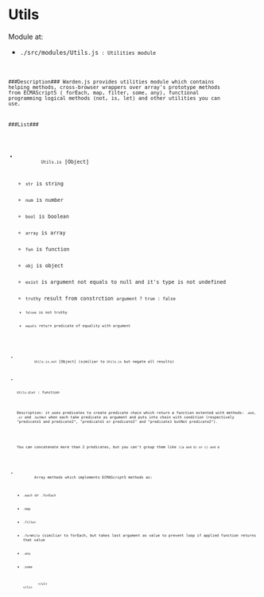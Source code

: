 Utils
=========

Module at: 
 - <code>./src/modules/Utils.js<code> : Utilities module

###Description###
 Warden.js provides utilities module which contains helping methods, cross-browser wrappers over array's prototype methods from ECMAScript5 ( forEach,  map, filter, some, any), functional programming logical methods (not, is, let) and other utilities you can use.

###List###
<ul>
	<li>
		<code>Utils.is</code> [Object] 
		<ul>
			<li><code>str</code> is string</li>
			<li><code>num</code> is number</li>
			<li><code>bool</code> is boolean</li>
			<li><code>array</code> is array</li>
			<li><code>fun</code> is function</li>
			<li><code>obj</code> is object</li>
			<li><code>exist</code> is argument not equals to null and it's type is not undefined</li>
			<li><code>truthy</code> result from constrction <code>argument ? true : false<code></li>
			<li><code>falsee</code> is not truthy</li>
			<li><code>equals</code> return predicate of equality with argument</li>
		</ul>
	</li>
	<li>
		<code>Utils.is.not</code> [Object] (similiar to <code>Utils.is</code> but negate all results)
	</li>
	<li>
		<p><code>Utils.$let</code> : function </p>
		<p>Description: it uses predicates to create predicate chain which return a function extented with methods: <code>.and</code>, <code>.or</code> and <code>.butNot</code> when each take predicate as argument and puts into chain with condition (respectively "predicate1 and predicate2", "predicate1 or predicate2" and "predicate1 butNot predicate2"). 
		</p>
		<p>You can concatenate more than 2 predicates, but you can't group them like <code>((a and b) or c) and d</code></p>
	</li>
	<li>
		Array methods which implements ECMAScript5 methods as:
			<ul>
				<li><code>.each</code> or <code>.forEach</code></li>
				<li><code>.map</code></li>
				<li><code>.filter</code></li>
				<li><code>.forWhile</code> (similiar to forEach, but takes last argument as value to prevent loop if applied function returns that value </li>
				<li><code>.any</code></li>
				<li><code>.some</code></li>

			</ul>
	</li>
</ul>
